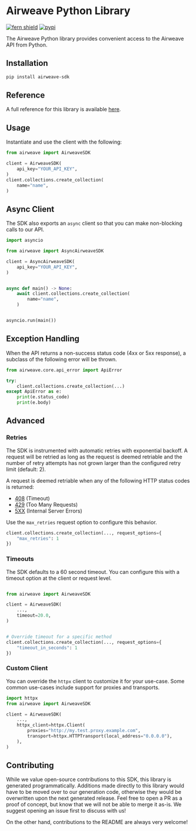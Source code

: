 # Airweave Python Library

[![fern shield](https://img.shields.io/badge/%F0%9F%8C%BF-Built%20with%20Fern-brightgreen)](https://buildwithfern.com?utm_source=github&utm_medium=github&utm_campaign=readme&utm_source=https%3A%2F%2Fgithub.com%2Fairweave-ai%2Fpython-sdk)
[![pypi](https://img.shields.io/pypi/v/airweave-sdk)](https://pypi.python.org/pypi/airweave-sdk)

The Airweave Python library provides convenient access to the Airweave API from Python.

## Installation

```sh
pip install airweave-sdk
```

## Reference

A full reference for this library is available [here](./reference.md).

## Usage

Instantiate and use the client with the following:

```python
from airweave import AirweaveSDK

client = AirweaveSDK(
    api_key="YOUR_API_KEY",
)
client.collections.create_collection(
    name="name",
)
```

## Async Client

The SDK also exports an `async` client so that you can make non-blocking calls to our API.

```python
import asyncio

from airweave import AsyncAirweaveSDK

client = AsyncAirweaveSDK(
    api_key="YOUR_API_KEY",
)


async def main() -> None:
    await client.collections.create_collection(
        name="name",
    )


asyncio.run(main())
```

## Exception Handling

When the API returns a non-success status code (4xx or 5xx response), a subclass of the following error
will be thrown.

```python
from airweave.core.api_error import ApiError

try:
    client.collections.create_collection(...)
except ApiError as e:
    print(e.status_code)
    print(e.body)
```

## Advanced

### Retries

The SDK is instrumented with automatic retries with exponential backoff. A request will be retried as long
as the request is deemed retriable and the number of retry attempts has not grown larger than the configured
retry limit (default: 2).

A request is deemed retriable when any of the following HTTP status codes is returned:

- [408](https://developer.mozilla.org/en-US/docs/Web/HTTP/Status/408) (Timeout)
- [429](https://developer.mozilla.org/en-US/docs/Web/HTTP/Status/429) (Too Many Requests)
- [5XX](https://developer.mozilla.org/en-US/docs/Web/HTTP/Status/500) (Internal Server Errors)

Use the `max_retries` request option to configure this behavior.

```python
client.collections.create_collection(..., request_options={
    "max_retries": 1
})
```

### Timeouts

The SDK defaults to a 60 second timeout. You can configure this with a timeout option at the client or request level.

```python

from airweave import AirweaveSDK

client = AirweaveSDK(
    ...,
    timeout=20.0,
)


# Override timeout for a specific method
client.collections.create_collection(..., request_options={
    "timeout_in_seconds": 1
})
```

### Custom Client

You can override the `httpx` client to customize it for your use-case. Some common use-cases include support for proxies
and transports.
```python
import httpx
from airweave import AirweaveSDK

client = AirweaveSDK(
    ...,
    httpx_client=httpx.Client(
        proxies="http://my.test.proxy.example.com",
        transport=httpx.HTTPTransport(local_address="0.0.0.0"),
    ),
)
```

## Contributing

While we value open-source contributions to this SDK, this library is generated programmatically.
Additions made directly to this library would have to be moved over to our generation code,
otherwise they would be overwritten upon the next generated release. Feel free to open a PR as
a proof of concept, but know that we will not be able to merge it as-is. We suggest opening
an issue first to discuss with us!

On the other hand, contributions to the README are always very welcome!
